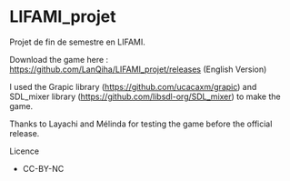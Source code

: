 # LIFAMI_projet

Projet de fin de semestre en LIFAMI.

Download the game here : https://github.com/LanQiha/LIFAMI_projet/releases (English Version)

I used the Grapic library (https://github.com/ucacaxm/grapic) and SDL_mixer library (https://github.com/libsdl-org/SDL_mixer) to make the game.

Thanks to Layachi and Mélinda for testing the game before the official release.

Licence
- CC-BY-NC
